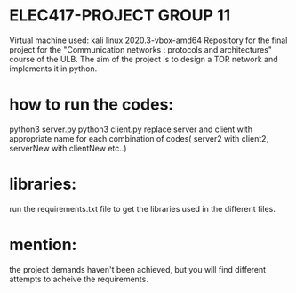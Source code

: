 # ELEC417-PROJECT GROUP 11
Virtual machine used: kali linux 2020.3-vbox-amd64
Repository for the final project for the "Communication networks : protocols and architectures" course of the ULB. The aim of the project is to design a TOR network and implements it in python.

# how to run the codes:
python3 server.py
python3 client.py
replace server and client with appropriate name for each combination of codes( server2 with client2, serverNew with clientNew etc..)

# libraries:
run the requirements.txt file to get the libraries used in the different files.

# mention:
the project demands haven't been achieved, but you will find different attempts to acheive the requirements.
